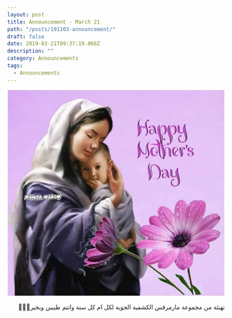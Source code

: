```yaml
---
layout: post
title: Announcement - March 21
path: "/posts/191203-announcement/"
draft: false
date: 2019-03-21T09:37:19.068Z
description: ""
category: Announcements
tags:
  - Announcements
---
```

![](../../../../static/media/whatsapp-image-2019-03-21-at-7.16.13-am.jpeg)

<div dir="rtl">
تهنئة من مجموعة مارمرقس الكشفية الجوية لكل ام كل سنة وانتم طيبين وبخير🌹🌹🌹
</div>
